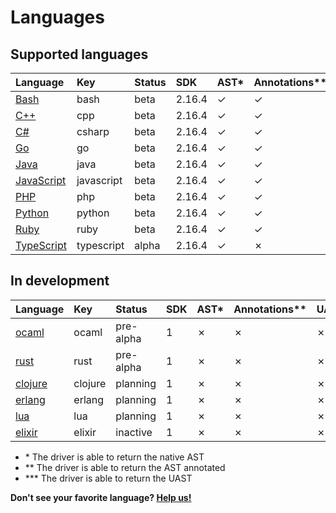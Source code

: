 <!-- Code generated by 'make languages' DO NOT EDIT. -->
# Languages

## Supported languages

| Language   | Key        | Status  | SDK  | AST\* | Annotations\*\* | UAST\*\*\* | Container | Maintainer |
| :--------- | :--------- | :------ | :--- | :--- | :------------- | :----- | :-------- | :--------- |
| [Bash](https://github.com/bblfsh/bash-driver) | bash | beta | 2.16.4 | ✓ | ✓ | ✓ | [✓](https://hub.docker.com/r/bblfsh/bash-driver/) | [bzz](https://github.com/bzz) |
| [C++](https://github.com/bblfsh/cpp-driver) | cpp | beta | 2.16.4 | ✓ | ✓ | ✓ | [✓](https://hub.docker.com/r/bblfsh/cpp-driver/) | [dennwc](https://github.com/dennwc) |
| [C#](https://github.com/bblfsh/csharp-driver) | csharp | beta | 2.16.4 | ✓ | ✓ | ✓ | [✓](https://hub.docker.com/r/bblfsh/csharp-driver/) | [dennwc](https://github.com/dennwc) |
| [Go](https://github.com/bblfsh/go-driver) | go | beta | 2.16.4 | ✓ | ✓ | ✓ | [✓](https://hub.docker.com/r/bblfsh/go-driver/) | [dennwc](https://github.com/dennwc) |
| [Java](https://github.com/bblfsh/java-driver) | java | beta | 2.16.4 | ✓ | ✓ | ✓ | [✓](https://hub.docker.com/r/bblfsh/java-driver/) | [bzz](https://github.com/bzz) |
| [JavaScript](https://github.com/bblfsh/javascript-driver) | javascript | beta | 2.16.4 | ✓ | ✓ | ✓ | [✓](https://hub.docker.com/r/bblfsh/javascript-driver/) | [bzz](https://github.com/bzz) |
| [PHP](https://github.com/bblfsh/php-driver) | php | beta | 2.16.4 | ✓ | ✓ | ✓ | [✓](https://hub.docker.com/r/bblfsh/php-driver/) | [dennwc](https://github.com/dennwc) |
| [Python](https://github.com/bblfsh/python-driver) | python | beta | 2.16.4 | ✓ | ✓ | ✓ | [✓](https://hub.docker.com/r/bblfsh/python-driver/) | [dennwc](https://github.com/dennwc) |
| [Ruby](https://github.com/bblfsh/ruby-driver) | ruby | beta | 2.16.4 | ✓ | ✓ | ✓ | [✓](https://hub.docker.com/r/bblfsh/ruby-driver/) | [dennwc](https://github.com/dennwc) |
| [TypeScript](https://github.com/bblfsh/typescript-driver) | typescript | alpha | 2.16.4 | ✓ | ✗ | ✗ | [✓](https://hub.docker.com/r/bblfsh/typescript-driver/) | [bzz](https://github.com/bzz) |

## In development

| Language   | Key        | Status  | SDK  | AST\* | Annotations\*\* | UAST\*\*\* | Container | Maintainer |
| :--------- | :--------- | :------ | :--- | :--- | :------------- | :----- | :-------- | :--------- |
| [ocaml](https://github.com/bblfsh/ocaml-driver) | ocaml | pre-alpha | 1 | ✗ | ✗ | ✗ | ✗ | - |
| [rust](https://github.com/bblfsh/rust-driver) | rust | pre-alpha | 1 | ✗ | ✗ | ✗ | [✓](https://hub.docker.com/r/bblfsh/rust-driver/) | - |
| [clojure](https://github.com/bblfsh/clojure-driver) | clojure | planning | 1 | ✗ | ✗ | ✗ | ✗ | - |
| [erlang](https://github.com/bblfsh/erlang-driver) | erlang | planning | 1 | ✗ | ✗ | ✗ | ✗ | - |
| [lua](https://github.com/bblfsh/lua-driver) | lua | planning | 1 | ✗ | ✗ | ✗ | ✗ | - |
| [elixir](https://github.com/bblfsh/elixir-driver) | elixir | inactive | 1 | ✗ | ✗ | ✗ | ✗ | - |

* \* The driver is able to return the native AST
* \*\* The driver is able to return the AST annotated
* \*\*\* The driver is able to return the UAST

**Don't see your favorite language? [Help us!](join-the-community.md)**
